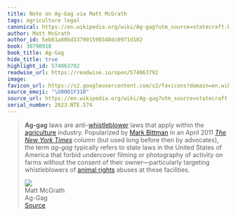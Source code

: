 ```yaml
---
title: Note on Ag-Gag via Matt McGrath
tags: agriculture legal
canonical: https://en.wikipedia.org/wiki/Ag-gag?utm_source=statecraft.beehiiv.com&utm_medium=referral&utm_campaign=the-cartel-that-controls-the-us-meat-industry#United_States
author: Matt McGrath
author_id: 5eb61a80bd337901590348dc0971d102
book: 30790918
book_title: Ag-Gag
hide_title: true
highlight_id: 574063792
readwise_url: https://readwise.io/open/574063792
image:
favicon_url: https://s2.googleusercontent.com/s2/favicons?domain=en.wikipedia.org
source_emoji: "\U0001F310"
source_url: https://en.wikipedia.org/wiki/Ag-gag?utm_source=statecraft.beehiiv.com&utm_medium=referral&utm_campaign=the-cartel-that-controls-the-us-meat-industry#United_States:~:text=**Ag-gag**%20laws%20are,at%20these%20facilities.
serial_number: 2023.NTE.574
---
```

> **Ag-gag** laws are anti-[whistleblower](https://en.wikipedia.org/wiki/Whistleblower) laws that apply within the [agriculture](https://en.wikipedia.org/wiki/Agriculture) industry. Popularized by [Mark Bittman](https://en.wikipedia.org/wiki/Mark_Bittman) in an April 2011 *[The New York Times](https://en.wikipedia.org/wiki/The_New_York_Times)* column (but used long before then by advocates), the term *ag-gag* typically refers to state laws in the United States of America that forbid undercover filming or photography of activity on farms without the consent of their owner—particularly targeting whistleblowers of [animal rights](https://en.wikipedia.org/wiki/Animal_rights) abuses at these facilities.
> <div class="quoteback-footer"><div class="quoteback-avatar"><img class="mini-favicon" src="https://s2.googleusercontent.com/s2/favicons?domain=en.wikipedia.org"></div><div class="quoteback-metadata"><div class="metadata-inner"><span style="display:none">FROM:</span><div aria-label="Matt McGrath" class="quoteback-author"> Matt McGrath</div><div aria-label="Ag-Gag" class="quoteback-title"> Ag-Gag</div></div></div><div class="quoteback-backlink"><a target="_blank" aria-label="go to the full text of this quotation" rel="noopener" href="https://en.wikipedia.org/wiki/Ag-gag?utm_source=statecraft.beehiiv.com&utm_medium=referral&utm_campaign=the-cartel-that-controls-the-us-meat-industry#United_States:~:text=**Ag-gag**%20laws%20are,at%20these%20facilities." class="quoteback-arrow"> Source</a></div></div>